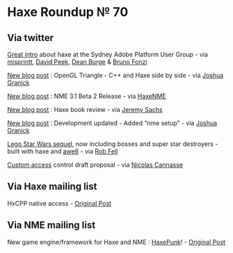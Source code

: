 [_template]: roundup.html
# Haxe Roundup № 70

## Via twitter
[Great intro][link 1] about haxe at the Sydney Adobe Platform User Group - via [misprintt][link 2], [David Peek][link 3], [Dean Burge][link 4] &amp; [Bruno Fonzi][link 5]

[New blog post][link 6] : OpenGL Triangle - C++ and Haxe side by side - via [Joshua Granick][link 7]

[New blog post][link 8] : NME 3.1 Beta 2 Release - via [HaxeNME][link 9]

[New blog post][link 10] : Haxe book review - via [Jeremy Sachs][link 11]

[New blog post][link 21] : Development updated - Added “nme setup” - via [Joshua Granick][link 12]

[Lego Star Wars sequel][link 13], now including bosses and super star destroyers - built with haxe and [awe6][link 14] - via [Rob Fell][link 15]

[Custom access][link 16] control draft proposal - via [Nicolas Cannasse][link 17]

## Via Haxe mailing list
HxCPP native access - [Original Post][link 18]

## Via NME mailing list
New game engine/framework for Haxe and NME : [HaxePunk][link 19]! - [Original Post][link 20]

[link 1]: http://ui.massive.com.au/talks/ "Massive Talks"
[link 2]: https://www.twitter.com/#!/misprintt "@misprintt"
[link 3]: https://www.twitter.com/#!/DavidPeek "@DavidPeek"
[link 4]: https://www.twitter.com/#!/DeanBurge "@DeanBurge"
[link 5]: https://www.twitter.com/#!/BrunoFonzi "@BrunoFonzi"
[link 6]: http://www.joshuagranick.com/blog/2011/10/31/opengl-triangle-c-and-haxe-side-by-side/ "OpenGL Triangle - C++ and Haxe side by side"
[link 7]: https://www.twitter.com/#!/singmajesty "@singmajesty"
[link 8]: http://www.haxenme.org/blog/?p=23 "NME 3.1 Beta 2 Release"
[link 9]: https://www.twitter.com/#!/haxenme "@haxenme"
[link 10]: http://www.rezmason.net/blog/book-review-haxe-2-beginners-guide/ "Haxe book review"
[link 11]: https://www.twitter.com/#!/rezmason "@rezmason"
[link 12]: https://www.twitter.com/#!/singmajesty "@singmajesty"
[link 13]: http://starwars.lego.com/en-us/Games/AceAssaultII/Default.aspx "Lego Star Wars"
[link 14]: http://code.google.com/p/awe6/ "awe6"
[link 15]: https://twitter.com/#!/hypersurge "@hypersurge"
[link 16]: http://haxe.org/manual/acl "Custom access control draft proposal"
[link 17]: https://www.twitter.com/#!/ncannasse "@ncannasse"
[link 18]: http://haxe.1354130.n2.nabble.com/hxcpp-native-access-td6968232.html "HxCPP native access"
[link 19]: http://haxepunk.com/ "HaxePunk.com"
[link 20]: http://nme-mailing-list.2304833.n4.nabble.com/New-game-engine-framework-for-haxe-amp-nme-haxepunk-td3973199.html "FlashPunk for Haxe and NME"
[link 21]: http://www.joshuagranick.com/blog/2011/11/03/development-update-added-nme-setup/ "New blog post"

